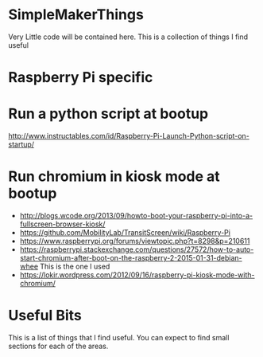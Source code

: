 # SimpleMakerThings

Very Little code will be contained here. This is a collection of things I find useful

# Raspberry Pi specific 
# Run a python script at bootup
http://www.instructables.com/id/Raspberry-Pi-Launch-Python-script-on-startup/

# Run chromium in kiosk mode at bootup 
* http://blogs.wcode.org/2013/09/howto-boot-your-raspberry-pi-into-a-fullscreen-browser-kiosk/
* https://github.com/MobilityLab/TransitScreen/wiki/Raspberry-Pi
* https://www.raspberrypi.org/forums/viewtopic.php?t=8298&p=210611
* https://raspberrypi.stackexchange.com/questions/27572/how-to-auto-start-chromium-after-boot-on-the-raspberry-2-2015-01-31-debian-whee
This is the one I used
* https://lokir.wordpress.com/2012/09/16/raspberry-pi-kiosk-mode-with-chromium/



#  Useful Bits
This is a list of things that I find useful. You can expect to find small sections for each of the areas. 


